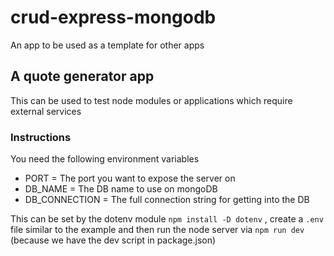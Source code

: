 # crud-express-mongodb

An app to be used as a template for other apps

## A quote generator app

This can be used to test node modules or applications which require external services

### Instructions

You need the following environment variables
- PORT = The port you want to expose the server on
- DB_NAME = The DB name to use on mongoDB
- DB_CONNECTION = The full connection string for getting into the DB

This can be set by the dotenv module `npm install -D dotenv` , create a `.env` file similar to the example and then run the node server via `npm run dev` (because we have the dev script in package.json)
